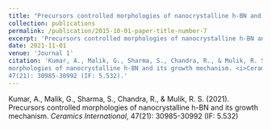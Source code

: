 ```yaml
---
title: "Precursors controlled morphologies of nanocrystalline h-BN and its growth mechanism"
collection: publications
permalink: /publication/2015-10-01-paper-title-number-7
excerpt: 'Precursors controlled morphologies of nanocrystalline h-BN and its growth mechanism.'
date: 2021-11-01
venue: 'Journal 1'
citation: 'Kumar, A., Malik, G., Sharma, S., Chandra, R., & Mulik, R. S. (2021). Precursors controlled
morphologies of nanocrystalline h-BN and its growth mechanism. <i>Ceramics International</i>,
47(21): 30985-30992 (IF: 5.532).'
---
```

Kumar, A., Malik, G., Sharma, S., Chandra, R., & Mulik, R. S. (2021). Precursors controlled
morphologies of nanocrystalline h-BN and its growth mechanism. <i>Ceramics International</i>,
47(21): 30985-30992 (IF: 5.532)